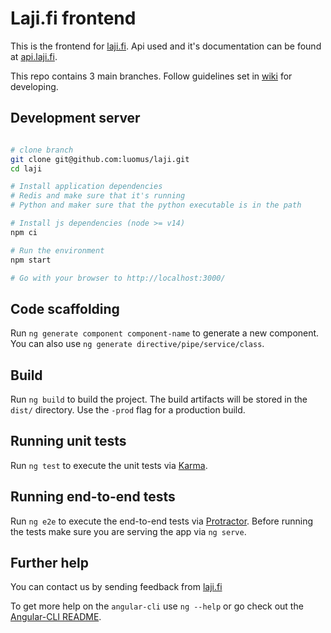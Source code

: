 # Laji.fi frontend

This is the frontend for [laji.fi](https://beta.laji.fi). Api used and it's documentation can be
found at [api.laji.fi](https://apitest.laji.fi/explorer/).

This repo contains 3 main branches. Follow guidelines set in [wiki](http://wiki.helsinki.fi/display/luomusict/Laji.fi+front+kehitysohjeet) for developing.

## Development server
```bash

# clone branch
git clone git@github.com:luomus/laji.git
cd laji

# Install application dependencies
# Redis and make sure that it's running
# Python and maker sure that the python executable is in the path

# Install js dependencies (node >= v14)
npm ci

# Run the environment
npm start

# Go with your browser to http://localhost:3000/
```

## Code scaffolding

Run `ng generate component component-name` to generate a new component. You can also use `ng generate directive/pipe/service/class`.

## Build

Run `ng build` to build the project. The build artifacts will be stored in the `dist/` directory. Use the `-prod` flag for a production build.

## Running unit tests

Run `ng test` to execute the unit tests via [Karma](https://karma-runner.github.io).

## Running end-to-end tests

Run `ng e2e` to execute the end-to-end tests via [Protractor](http://www.protractortest.org/).
Before running the tests make sure you are serving the app via `ng serve`.

## Further help

You can contact us by sending feedback from [laji.fi](https://beta.laji.fi) 

To get more help on the `angular-cli` use `ng --help` or go check out the [Angular-CLI README](https://github.com/angular/angular-cli/blob/master/README.md).
